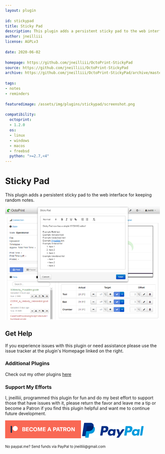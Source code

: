 ```yaml
---
layout: plugin

id: stickypad
title: Sticky Pad
description: This plugin adds a persistent sticky pad to the web interface for keeping random notes.
author: jneilliii
license: AGPLv3

date: 2020-06-02

homepage: https://github.com/jneilliii/OctoPrint-StickyPad
source: https://github.com/jneilliii/OctoPrint-StickyPad
archive: https://github.com/jneilliii/OctoPrint-StickyPad/archive/master.zip

tags:
- notes
- reminders

featuredimage: /assets/img/plugins/stickypad/screenshot.png

compatibility:
  octoprint:
  - 1.2.0
  os:
  - linux
  - windows
  - macos
  - freebsd
  python: ">=2.7,<4"
---
```


# Sticky Pad

This plugin adds a persistent sticky pad to the web interface for keeping random notes.

![screenshot](/assets/img/plugins/stickypad/screenshot.png)

## Get Help

If you experience issues with this plugin or need assistance please use the issue tracker at the plugin's Homepage linked on the right.

### Additional Plugins

Check out my other plugins [here](https://plugins.octoprint.org/by_author/#jneilliii)

### Support My Efforts
I, jneilliii, programmed this plugin for fun and do my best effort to support those that have issues with it, please return the favor and leave me a tip or become a Patron if you find this plugin helpful and want me to continue future development.

[![Patreon](/assets/img/plugins/stickypad/patreon-with-text-new.png)](https://www.patreon.com/jneilliii) [![paypal](/assets/img/plugins/stickypad/paypal-with-text.png)](https://paypal.me/jneilliii)

<small>No paypal.me? Send funds via PayPal to jneilliii&#64;gmail&#46;com</small>
